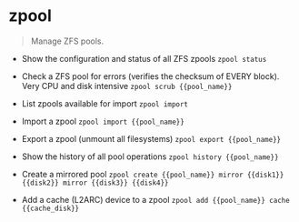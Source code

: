 # zpool
> Manage ZFS pools.

- Show the configuration and status of all ZFS zpools
`zpool status`

- Check a ZFS pool for errors (verifies the checksum of EVERY block). Very CPU and disk intensive
`zpool scrub {{pool_name}}`

- List zpools available for import
`zpool import`

- Import a zpool
`zpool import {{pool_name}}`

- Export a zpool (unmount all filesystems)
`zpool export {{pool_name}}`

- Show the history of all pool operations
`zpool history {{pool_name}}`

- Create a mirrored pool
`zpool create {{pool_name}} mirror {{disk1}} {{disk2}} mirror {{disk3}} {{disk4}}`

- Add a cache (L2ARC) device to a zpool
`zpool add {{pool_name}} cache {{cache_disk}}`
